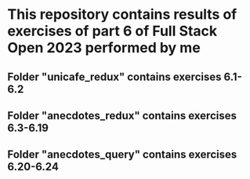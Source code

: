 # This repository contains results of exercises of part 6 of Full Stack Open 2023 performed by me

## Folder "unicafe_redux" contains exercises 6.1-6.2

## Folder "anecdotes_redux" contains exercises 6.3-6.19

## Folder "anecdotes_query" contains exercises 6.20-6.24
